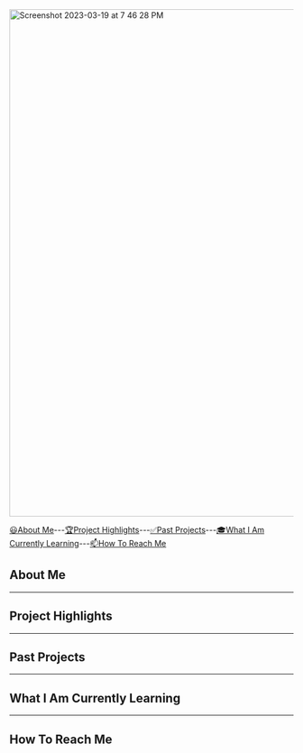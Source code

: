 <img width="900" alt="Screenshot 2023-03-19 at 7 46 28 PM" src="https://user-images.githubusercontent.com/121966384/226221817-d1775be2-adf0-4d6b-a610-66c5ae96ba3e.png">

[😃About Me](#about-me)---[🏆Project Highlights](#project-highlights)---[✅Past Projects](#past-projects)---[🎓What I Am Currently Learning](#what-i-am-currently-learning)---[📫How To Reach Me](#how-to-reach-me)

## About Me
---
## Project Highlights
---
## Past Projects
---
## What I Am Currently Learning
---
## How To Reach Me
